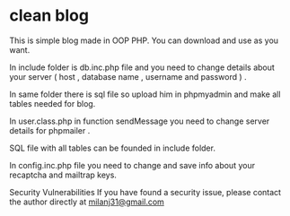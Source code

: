 # clean blog
 
This is simple blog made in OOP PHP. You can download and use as you want.

In include folder is db.inc.php file and you need to change details about your server ( host , database name , username and password ) .

In same folder there is sql file so upload him in phpmyadmin and make all tables needed for blog.

In user.class.php in function sendMessage you need to change server details for phpmailer  .

SQL file with all tables can be founded in include folder.


In config.inc.php file you need to change and save info about your recaptcha and mailtrap keys.









Security Vulnerabilities
If you have found a security issue, please contact the author directly at milanj31@gmail.com
